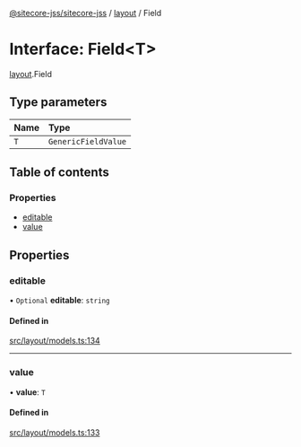 [@sitecore-jss/sitecore-jss](../README.md) / [layout](../modules/layout.md) / Field

# Interface: Field<T\>

[layout](../modules/layout.md).Field

## Type parameters

| Name | Type                |
| :--- | :------------------ |
| `T`  | `GenericFieldValue` |

## Table of contents

### Properties

- [editable](layout.Field.md#editable)
- [value](layout.Field.md#value)

## Properties

### editable

• `Optional` **editable**: `string`

#### Defined in

[src/layout/models.ts:134](https://github.com/Sitecore/jss/blob/876dae504/packages/sitecore-jss/src/layout/models.ts#L134)

---

### value

• **value**: `T`

#### Defined in

[src/layout/models.ts:133](https://github.com/Sitecore/jss/blob/876dae504/packages/sitecore-jss/src/layout/models.ts#L133)
